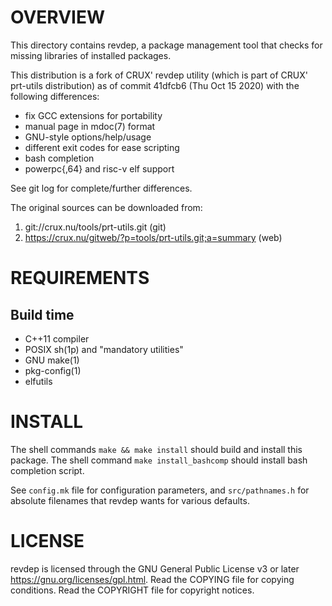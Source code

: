 OVERVIEW
========

This directory contains revdep, a package management tool that checks for
missing libraries of installed packages.

This distribution is a fork of CRUX' revdep utility (which is part of CRUX'
prt-utils distribution) as of commit 41dfcb6 (Thu Oct 15 2020) with the
following differences:

- fix GCC extensions for portability
- manual page in mdoc(7) format
- GNU-style options/help/usage
- different exit codes for ease scripting
- bash completion
- powerpc{,64} and risc-v elf support

See git log for complete/further differences.

The original sources can be downloaded from:
1. git://crux.nu/tools/prt-utils.git                       (git)
2. https://crux.nu/gitweb/?p=tools/prt-utils.git;a=summary (web)


REQUIREMENTS
============

Build time
----------
- C++11 compiler
- POSIX sh(1p) and "mandatory utilities"
- GNU make(1)
- pkg-config(1)
- elfutils


INSTALL
=======

The shell commands `make && make install` should build and install this
package.
The shell command `make install_bashcomp` should install bash completion
script.

See `config.mk` file for configuration parameters, and `src/pathnames.h` for
absolute filenames that revdep wants for various defaults.


LICENSE
=======

revdep is licensed through the GNU General Public License v3 or later
<https://gnu.org/licenses/gpl.html>.
Read the COPYING file for copying conditions.
Read the COPYRIGHT file for copyright notices.
